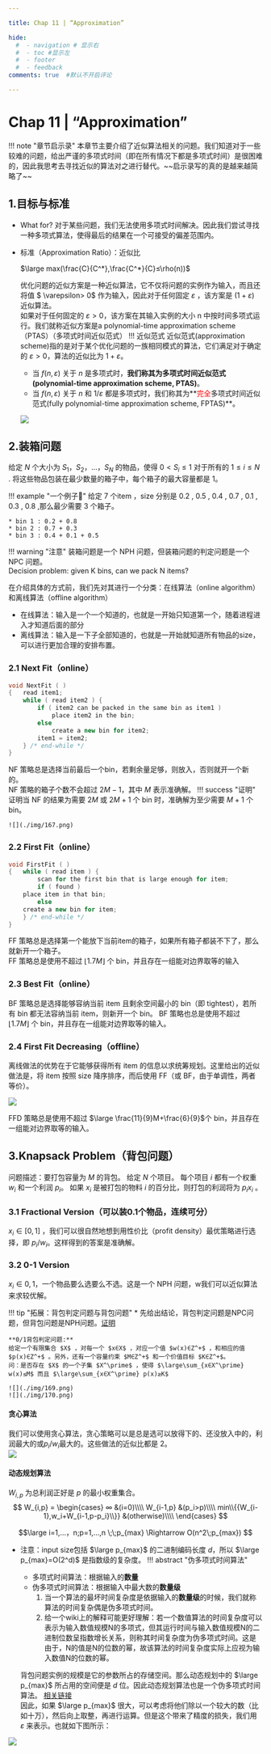 ```yaml
---

title: Chap 11 | “Approximation”

hide:
  #  - navigation # 显示右
  #  - toc #显示左
  #  - footer
  #  - feedback  
comments: true  #默认不开启评论

---
```

<h1 id="欢迎">Chap 11 | “Approximation”</h1>
!!! note "章节启示录"
    本章节主要介绍了近似算法相关的问题。我们知道对于一些较难的问题，给出严谨的多项式时间（即在所有情况下都是多项式时间）是很困难的，因此我思考去寻找近似的算法对之进行替代。~~启示录写的真的是越来越简略了~~

## 1.目标与标准

* What for?
   对于某些问题，我们无法使用多项式时间解决。因此我们尝试寻找一种多项式算法，使得最后的结果在一个可接受的偏差范围内。
* 标准（Approximation Ratio）：近似比  
  
    $\large max(\frac{C}{C^*},\frac{C^*}{C}≤\rho(n))$

    优化问题的近似方案是一种近似算法，它不仅将问题的实例作为输入，而且还将值 $ \varepsilon> 0$ 作为输入，因此对于任何固定 $\varepsilon$ ，该方案是 $(1+ \varepsilon)$ 近似算法。  
    如果对于任何固定的 $\varepsilon > 0$，该方案在其输入实例的大小 n 中按时间多项式运行。我们就称近似方案是a polynomial-time approximation scheme（PTAS）（多项式时间近似范式）
!!! 近似范式
    近似范式(approximation scheme)指的是对于某个优化问题的一族相同模式的算法，它们满足对于确定的 $\varepsilon > 0$，算法的近似比为 $1+\varepsilon$。

    * 当 $f(n,\varepsilon)$ 关于 $n$ 是多项式时，**我们称其为多项式时间近似范式(polynomial-time approximation scheme, PTAS)**。
    * 当 $f(n,\varepsilon)$ 关于 $n$ 和 $1/\varepsilon$ 都是多项式时，我们称其为**<font color="red">完全</font>多项式时间近似范式(fully polynomial-time approximation scheme, FPTAS)**。
  
    ![](./img/166.png)
##  2.装箱问题
给定 $N$ 个大小为 $S_1 ， S_2 ， ...， S_N$ 的物品，使得 $0 < S_i ≤ 1$ 对于所有的 $1 ≤ i ≤ N$ . 将这些物品包装在最少数量的箱子中，每个箱子的最大容量都是 $1$。

!!! example "一个例子🌰"
    给定 7 个item ，size 分别是 0.2 , 0.5 , 0.4 , 0.7 , 0.1 , 0.3 , 0.8 ,那么最少需要 3 个箱子。

    * bin 1 : 0.2 + 0.8
    * bin 2 : 0.7 + 0.3
    * bin 3 : 0.4 + 0.1 + 0.5

!!! warning "注意"
    装箱问题是一个 NPH 问题，但装箱问题的判定问题是一个 NPC 问题。  
    Decision problem: given K bins, can we pack N items? 

在介绍具体的方式前，我们先对其进行一个分类：在线算法（online algorithm）和离线算法（offline algorithm）

* 在线算法：输入是一个一个知道的，也就是一开始只知道第一个，随着进程进入才知道后面的部分
* 离线算法：输入是一下子全部知道的，也就是一开始就知道所有物品的size，可以进行更加合理的安排布置。

### 2.1 Next Fit（online）
```c++
void NextFit ( )
{   read item1;
    while ( read item2 ) {
        if ( item2 can be packed in the same bin as item1 )
            place item2 in the bin;
        else
            create a new bin for item2;
        item1 = item2;
    } /* end-while */
}
```
NF 策略总是选择当前最后一个bin，若剩余量足够，则放入，否则就开一个新的。  
NF 策略的箱子个数不会超过 $2M-1$，其中 $M$ 表示准确解。
!!! success "证明"
    证明当 NF 的结果为需要 $2M$ 或 $2M+1$ 个 bin 时，准确解为至少需要 $M+1$ 个bin。

    ![](./img/167.png)

### 2.2 First Fit（online）
```c++
void FirstFit ( )
{   while ( read item ) {
        scan for the first bin that is large enough for item;
        if ( found )
    place item in that bin;
        else
    create a new bin for item;
    } /* end-while */
}
```
FF 策略总是选择第一个能放下当前item的箱子，如果所有箱子都装不下了，那么就新开一个箱子。  
FF 策略总是使用不超过 $\lfloor 1.7M \rfloor$ 个 bin，并且存在一组能对边界取等的输入

### 2.3 Best Fit（online）
BF 策略总是选择能够容纳当前 item 且剩余空间最小的 bin（即 tightest），若所有 bin 都无法容纳当前 item，则新开一个 bin。
BF 策略也总是使用不超过 $\lfloor 1.7M \rfloor$ 个 bin，并且存在一组能对边界取等的输入。

### 2.4 First Fit Decreasing（offline）
离线做法的优势在于它能够获得所有 item 的信息以求统筹规划。这里给出的近似做法是，将 item 按照 size 降序排序，而后使用 FF（或 BF，由于单调性，两者等价）。

![](./img/168.png)

FFD 策略总是使用不超过 $\large \frac{11}{9}M+\frac{6}{9}$个 bin，并且存在一组能对边界取等的输入。

## 3.Knapsack Problem（背包问题）
问题描述：要打包容量为 $M$ 的背包。 给定 $N$ 个项目。 每个项目 $i$ 都有一个权重 $w_i$ 和一个利润 $p_i$。 如果 $x_i$ 是被打包的物料 $i$ 的百分比，则打包的利润将为 $p_ix_i$  。

### 3.1 Fractional Version（可以装0.1个物品，连续可分）
$x_i ∈ [0,1]$ ，我们可以很自然地想到用性价比（profit density）最优策略进行选择，即 $p_i/w_i$。这样得到的答案是准确解。

### 3.2 0-1 Version
$x_i∈{0,1}$，一个物品要么选要么不选。这是一个 NPH 问题，w我们可以近似算法来求较优解。

!!! tip "拓展：背包判定问题与背包问题"
    * 先给出结论，背包判定问题是NPC问题，但背包问题是NPH问题。[证明](https://zhuanlan.zhihu.com/p/102362515#:~:text=%E6%96%87%E7%AB%A0%E5%BC%80%E5%A4%B4%E7%BB%99%E5%87%BA%E7%BB%93%E8%AE%BA%EF%BC%9A%200%2F1%E8%83%8C%E5%8C%85%E5%88%A4%E5%AE%9A%E9%97%AE%E9%A2%98%E6%98%AFNPC%E9%97%AE%E9%A2%98%EF%BC%9B%200%2F1%E8%83%8C%E5%8C%85%E9%97%AE%E9%A2%98%E6%98%AFNPH%E9%97%AE%E9%A2%98%E4%BD%86%E4%B8%8D%E6%98%AFNPC%E9%97%AE%E9%A2%98%E3%80%82%20%EF%BC%88%E4%B8%8B%E6%96%87%E4%BC%9A%E7%BB%99%E5%87%BA%E5%85%B7%E4%BD%93%E8%AF%81%E6%98%8E%E8%BF%87%E7%A8%8B%EF%BC%89,%E5%AF%B9P%E9%97%AE%E9%A2%98%E3%80%81NP%E9%97%AE%E9%A2%98%E3%80%81NPC%E9%97%AE%E9%A2%98%E3%80%81NPH%E9%97%AE%E9%A2%98%E4%B9%8B%E9%97%B4%E7%9A%84%E5%85%B3%E7%B3%BB%E8%BF%98%E4%B8%8D%E5%A4%AA%E4%BA%86%E8%A7%A3%E7%9A%84%E5%90%8C%E5%AD%A6%EF%BC%8C%E5%8F%AF%E4%BB%A5%E5%85%88%E8%8A%B1%E5%87%A0%E5%88%86%E9%92%9F%E7%9C%8B%E7%9C%8B%E4%B8%8B%E9%9D%A2%E7%9A%84%E5%AE%9A%E4%B9%89%E5%92%8C%E5%85%B3%E7%B3%BB%E5%9B%BE%EF%BC%8C%E7%84%B6%E5%90%8E%E5%86%8D%E7%9C%8B%E5%90%8E%E9%9D%A2%E7%9A%84%E5%85%B7%E4%BD%93%E8%AF%81%E6%98%8E%E8%BF%87%E7%A8%8B%20P%E9%97%AE%E9%A2%98%EF%BC%9A%E5%A6%82%E6%9E%9C%E4%B8%80%E4%B8%AA%E9%97%AE%E9%A2%98%E8%83%BD%E6%89%BE%E5%88%B0%E5%9C%A8%E5%A4%9A%E9%A1%B9%E5%BC%8F%E6%97%B6%E9%97%B4%E5%86%85%E8%A7%A3%E5%86%B3%E5%AE%83%E7%9A%84%E7%AE%97%E6%B3%95%EF%BC%8C%E9%82%A3%E4%B9%88%E8%AF%A5%E9%97%AE%E9%A2%98%E6%98%AFP%E9%97%AE%E9%A2%98%E3%80%82%20NP%E9%97%AE%E9%A2%98%EF%BC%9A%E5%A6%82%E6%9E%9C%E5%8F%AF%E4%BB%A5%E5%9C%A8%E5%A4%9A%E9%A1%B9%E5%BC%8F%E6%97%B6%E9%97%B4%E5%86%85%E9%AA%8C%E8%AF%81%E4%B8%80%E4%B8%AA%E9%97%AE%E9%A2%98%E7%9A%84%E8%A7%A3%E7%9A%84%E6%AD%A3%E7%A1%AE%E6%80%A7%EF%BC%8C%E9%82%A3%E4%B9%88%E8%AF%A5%E9%97%AE%E9%A2%98%E6%98%AFNP%E9%97%AE%E9%A2%98%E3%80%82%20NPC%E9%97%AE%E9%A2%98%EF%BC%9A%E4%B8%80%E4%B8%AANPC%E9%97%AE%E9%A2%98%E9%9C%80%E8%A6%81%E5%90%8C%E6%97%B6%E6%BB%A1%E8%B6%B3%E4%B8%A4%E4%B8%AA%E6%9D%A1%E4%BB%B6%EF%BC%9A%EF%BC%881%EF%BC%89%E8%AF%A5%E9%97%AE%E9%A2%98%E6%98%AFNP%E9%97%AE%E9%A2%98%EF%BC%9B%EF%BC%882%EF%BC%89NP%E9%87%8C%E6%89%80%E6%9C%89%E9%97%AE%E9%A2%98%E5%8F%AF%E4%BB%A5%E5%9C%A8%E5%A4%9A%E9%A1%B9%E5%BC%8F%E6%97%B6%E9%97%B4%E5%86%85%E5%BD%92%E7%BA%A6%E5%88%B0%E8%AF%A5%E9%97%AE%E9%A2%98%E3%80%82)  
    
    **0/1背包判定问题:**
    给定一个有限集合 $X$ ，对每一个 $x∈X$ ，对应一个值 $w(x)∈Z^+$ ，和相应的值 $p(x)∈Z^+$ 。另外，还有一个容量约束 $M∈Z^+$ 和一个价值目标 $K∈Z^+$。  
    问：是否存在 $X$ 的一个子集 $X^\prime$ ，使得 $\large\sum_{x∈X^\prime} w(x)≤M$ 而且 $\large\sum_{x∈X^\prime} p(x)≥K$

    ![](./img/169.png)  
    ![](./img/170.png)
#### 贪心算法    
我们可以使用贪心算法，贪心策略可以是总是选可以放得下的、还没放入中的，利润最大的或$p_i/w_i$最大的。这些做法的近似比都是 2。  
![](./img/171.png)

#### 动态规划算法
$W_{i,p}$ 为总利润正好是 $p$ 的最小权重集合。
$$
     W_{i,p} =
    \begin{cases}
        ∞  &(i=0)\\\\
        W_{i-1,p}  &(p_i>p)\\\\
        min\\{{W_{i-1},w_i+W_{i-1,p-p_i}\\}} &(otherwise)\\\\
    \end{cases}
$$

$$\large
i=1,…，n;p=1,…,n \;\;p_{max} \Rightarrow O(n^2\;p_{max})
$$
* 注意：input size包括 $\large p_{max}$ 的二进制编码长度 $d$，所以 $\large p_{max}=O(2^d)$ 是指数级的复杂度。
!!! abstract "伪多项式时间算法"
    * 多项式时间算法：根据输入的**数量**
    * 伪多项式时间算法：根据输入中最大数的**数量级**
        1.  当一个算法的最坏时间复杂度是依据输入的**数量级**的时候，我们就称算法的时间复杂偶是伪多项式时间。
        2. 给一个wiki上的解释可能更好理解：若一个数值算法的时间复杂度可以表示为输入数值规模N的多项式，但其运行时间与输入数值规模N的二进制位数呈指数增长关系，则称其时间复杂度为伪多项式时间。这是由于，N的值是N的位数的幂，故该算法的时间复杂度实际上应视为输入数值N的位数的幂。  
    

    背包问题实例的规模是它的参数所占的存储空间。那么动态规划中的 $\large p_{max}$ 所占用的空间便是 $d$ 位。因此动态规划算法也是一个伪多项式时间算法。
    [相关链接](https://www.zhihu.com/question/20686504)  
因此，如果 $\large p_{max}$ 很大，可以考虑将他们除以一个较大的数（比如十万），然后向上取整，再进行运算。但是这个带来了精度的损失，我们用 $\varepsilon$ 来表示。也就如下图所示：  

![](./img/172.png)
